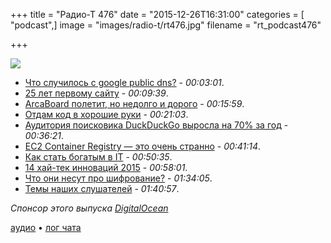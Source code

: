 +++
title = "Радио-Т 476"
date = "2015-12-26T16:31:00"
categories = [ "podcast",]
image = "images/radio-t/rt476.jpg"
filename = "rt_podcast476"

+++

![](https://radio-t.com/images/radio-t/rt476.jpg)

- [Что случилось с google public dns?](http://habrahabr.ru/post/274095/) - *00:03:01*.
- [25 лет первому сайту](http://www.engadget.com/2015/12/20/first-website-is-25-years-old/) - *00:09:39*.
- [ArcaBoard полетит, но недолго и дорого](http://thenextweb.com/shareables/2015/12/24/the-arcaboard-is-a-hoverboard-that-actually-hovers-over-any-surface/) - *00:15:59*.
- [Отдам код в хорошие руки](http://kommersant.ru/doc/2884110) - *00:21:03*.
- [Аудитория поисковика DuckDuckGo выросла на 70% за год](http://geektimes.ru/post/268022/) - *00:36:21*.
- [EC2 Container Registry — это очень странно](http://venturebeat.com/2015/12/21/aws-makes-its-amazon-ec2-container-registry-service-available-to-everyone/) - *00:41:14*.
- [Как стать богатым в IT](http://money.cnn.com/2015/12/24/technology/unicorn-tech-workers/index.html) - *00:50:35*.
- [14 хай-тек инноваций 2015](http://www.ba-bamail.com/content.aspx?emailid=18641) - *00:58:01*.
- [Что они несут про шифрование?](http://social.techcrunch.com/2015/12/20/hey-hey-my-my-strong-encryption-will-never-die/) - *01:34:05*.
- [Темы наших слушателей](https://radio-t.com/p/2015/12/22/prep-476/) - *01:40:57*.

_Спонсор этого выпуска [DigitalOcean](https://do.co/radiot)_

[аудио](https://cdn.radio-t.com/rt_podcast476.mp3) • [лог чата](http://chat.radio-t.com/logs/radio-t-476.html)
<audio src="https://cdn.radio-t.com/rt_podcast476.mp3" preload="none"></audio>
